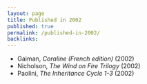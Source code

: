 ```yaml
---
layout: page
title: Published in 2002
published: true
permalink: /published-in-2002/
backlinks: 
---
```


* Gaiman, _Coraline (French edition)_ (2002) 
* Nicholson, _The Wind on Fire Trilogy_ (2002) 
* Paolini, _The Inheritance Cycle 1-3_ (2002) 
